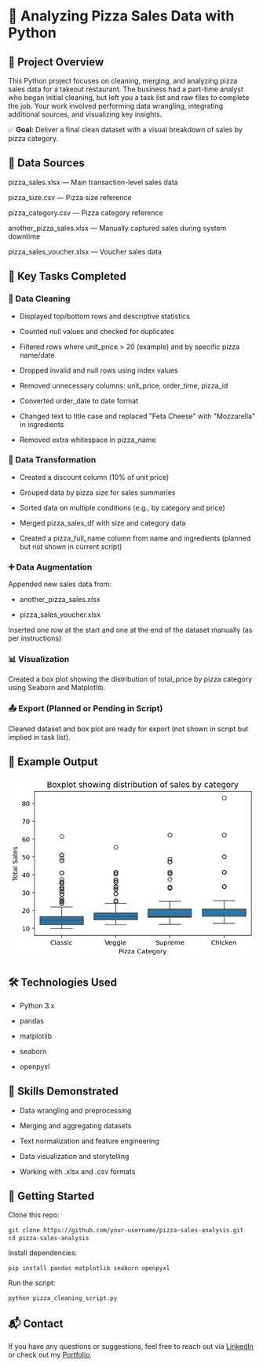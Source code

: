 # 🍕 Analyzing Pizza Sales Data with Python
## 📌 Project  Overview
This Python project focuses on cleaning, merging, and analyzing pizza sales data for a takeout restaurant. The business had a part-time analyst who began initial cleaning, but left you a task list and raw files to complete the job. Your work involved performing data wrangling, integrating additional sources, and visualizing key insights.

✅ **Goal:** Deliver a final clean dataset with a visual breakdown of sales by pizza category.

## 📁 Data Sources
pizza_sales.xlsx — Main transaction-level sales data

pizza_size.csv — Pizza size reference

pizza_category.csv — Pizza category reference

another_pizza_sales.xlsx — Manually captured sales during system downtime

pizza_sales_voucher.xlsx — Voucher sales data

## 🧠 Key Tasks Completed
### 🧹 Data Cleaning
* Displayed top/bottom rows and descriptive statistics

* Counted null values and checked for duplicates

* Filtered rows where unit_price > 20 (example) and by specific pizza name/date

* Dropped invalid and null rows using index values

* Removed unnecessary columns: unit_price, order_time, pizza_id

* Converted order_date to date format

* Changed text to title case and replaced "Feta Cheese" with "Mozzarella" in ingredients

* Removed extra whitespace in pizza_name

### 🔁 Data Transformation
* Created a discount column (10% of unit price)

* Grouped data by pizza size for sales summaries

* Sorted data on multiple conditions (e.g., by category and price)

* Merged pizza_sales_df with size and category data

* Created a pizza_full_name column from name and ingredients (planned but not shown in current script)

### ➕ Data Augmentation
Appended new sales data from:

* another_pizza_sales.xlsx

* pizza_sales_voucher.xlsx

Inserted one row at the start and one at the end of the dataset manually (as per instructions)

### 📊 Visualization
Created a box plot showing the distribution of total_price by pizza category using Seaborn and Matplotlib.

### 📤 Export (Planned or Pending in Script)
Cleaned dataset and box plot are ready for export (not shown in script but implied in task list).

## 📸 Example Output
<p align="center"> <img src="Boxplot showing distribution of sales by category.png" width="600" alt="Boxplot by Pizza Category"> </p>

## 🛠 Technologies Used
* Python 3.x

* pandas

* matplotlib

* seaborn

* openpyxl

## 🧠 Skills Demonstrated
* Data wrangling and preprocessing

* Merging and aggregating datasets

* Text normalization and feature engineering

* Data visualization and storytelling

* Working with .xlsx and .csv formats

## 🚀 Getting Started
Clone this repo:

    git clone https://github.com/your-username/pizza-sales-analysis.git
    cd pizza-sales-analysis
    
Install dependencies:

    pip install pandas matplotlib seaborn openpyxl
    
Run the script:

    python pizza_cleaning_script.py

## 📬 Contact
If you have any questions or suggestions, feel free to reach out via [LinkedIn](https://www.linkedin.com/in/keegan-murphy-3a3b99218) or check out my [Portfolio](https://keegan-murphy-portfolio.notion.site/Keegan-Murphy-Portfolio-191c89a2d2f380f4a3e7f98aeb368139).
